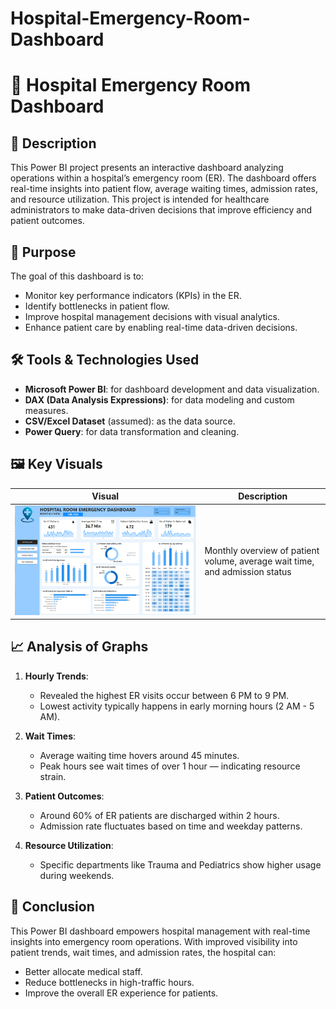 # Hospital-Emergency-Room-Dashboard
# 🏥 Hospital Emergency Room Dashboard

## 📝 Description
This Power BI project presents an interactive dashboard analyzing operations within a hospital’s emergency room (ER). The dashboard offers real-time insights into patient flow, average waiting times, admission rates, and resource utilization. This project is intended for healthcare administrators to make data-driven decisions that improve efficiency and patient outcomes.

## 🎯 Purpose
The goal of this dashboard is to:
- Monitor key performance indicators (KPIs) in the ER.
- Identify bottlenecks in patient flow.
- Improve hospital management decisions with visual analytics.
- Enhance patient care by enabling real-time data-driven decisions.

## 🛠️ Tools & Technologies Used
- **Microsoft Power BI**: for dashboard development and data visualization.
- **DAX (Data Analysis Expressions)**: for data modeling and custom measures.
- **CSV/Excel Dataset** (assumed): as the data source.
- **Power Query**: for data transformation and cleaning.

## 🖼️ Key Visuals


| Visual | Description |
|--------|-------------|
| ![Dashboard Screenshot](Dashboard.png) | Monthly overview of patient volume, average wait time, and admission status |





## 📈 Analysis of Graphs
1. **Hourly Trends**:
   - Revealed the highest ER visits occur between 6 PM to 9 PM.
   - Lowest activity typically happens in early morning hours (2 AM - 5 AM).

2. **Wait Times**:
   - Average waiting time hovers around 45 minutes.
   - Peak hours see wait times of over 1 hour — indicating resource strain.

3. **Patient Outcomes**:
   - Around 60% of ER patients are discharged within 2 hours.
   - Admission rate fluctuates based on time and weekday patterns.

4. **Resource Utilization**:
   - Specific departments like Trauma and Pediatrics show higher usage during weekends.

## 🧾 Conclusion
This Power BI dashboard empowers hospital management with real-time insights into emergency room operations. With improved visibility into patient trends, wait times, and admission rates, the hospital can:
- Better allocate medical staff.
- Reduce bottlenecks in high-traffic hours.
- Improve the overall ER experience for patients.

